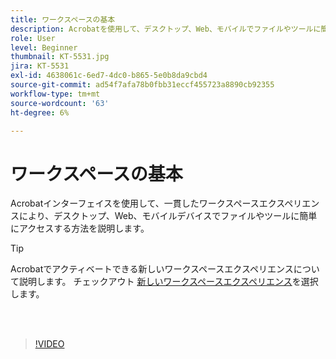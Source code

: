 ```yaml
---
title: ワークスペースの基本
description: Acrobatを使用して、デスクトップ、Web、モバイルでファイルやツールに簡単にアクセスする方法を説明します
role: User
level: Beginner
thumbnail: KT-5531.jpg
jira: KT-5531
exl-id: 4638061c-6ed7-4dc0-b865-5e0b8da9cbd4
source-git-commit: ad54f7afa78b0fbb31eccf455723a8890cb92355
workflow-type: tm+mt
source-wordcount: '63'
ht-degree: 6%

---
```


# ワークスペースの基本

Acrobatインターフェイスを使用して、一貫したワークスペースエクスペリエンスにより、デスクトップ、Web、モバイルデバイスでファイルやツールに簡単にアクセスする方法を説明します。

>[!TIP]
>
>Acrobatでアクティベートできる新しいワークスペースエクスペリエンスについて説明します。 チェックアウト [新しいワークスペースエクスペリエンス](new-workspace.md)を選択します。

<br> 

>[!VIDEO](https://video.tv.adobe.com/v/337971?quality=12&learn=on&hidetitle=true)
